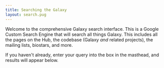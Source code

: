 ```yaml
---
title: Searching the Galaxy
layout: search.pug
---
```

Welcome to the comprehensive Galaxy search interface.  This is a Google Custom
Search Engine that will search all things Galaxy.  This includes all the pages
on the Hub, the codebase (Galaxy *and* related projects), the mailing lists,
biostars, and more.

If you haven't already, enter your query into the box in
the masthead, and results will appear below.
